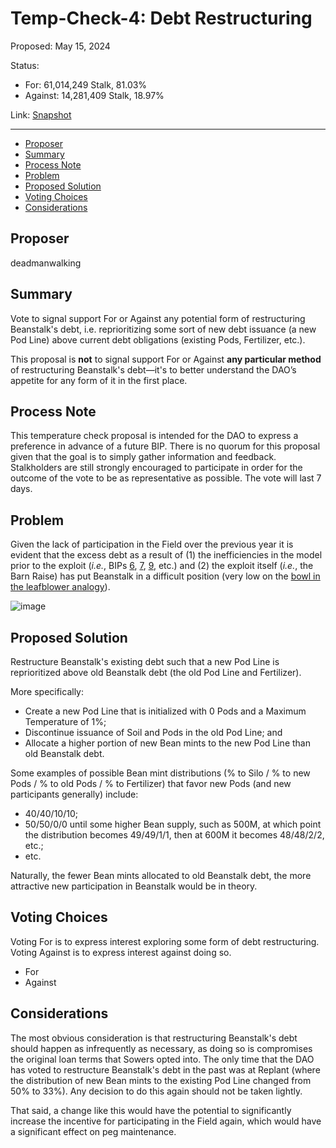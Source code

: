 # Temp-Check-4: Debt Restructuring

Proposed: May 15, 2024

Status:

* For: 61,014,249 Stalk, 81.03%
* Against: 14,281,409 Stalk, 18.97%

Link: [Snapshot](https://snapshot.org/#/beanstalkfarms.eth/proposal/0xc716cb01aeecc01ea4127ace7219e7efe644e8173d228c6b6ff9331c4d373222)

---

- [Proposer](#proposer)
- [Summary](#summary)
- [Process Note](#process-note)
- [Problem](#problem)
- [Proposed Solution](#proposed-solution)
- [Voting Choices](#voting-choices)
- [Considerations](#considerations)

## Proposer

deadmanwalking

## Summary

Vote to signal support For or Against any potential form of restructuring Beanstalk's debt, i.e. reprioritizing some sort of new debt issuance (a new Pod Line) above current debt obligations (existing Pods, Fertilizer, etc.). 

This proposal is **not** to signal support For or Against **any particular method** of restructuring Beanstalk's debt—it's to better understand the DAO’s appetite for any form of it in the first place.

## Process Note

This temperature check proposal is intended for the DAO to express a preference in advance of a future BIP. There is no quorum for this proposal given that the goal is to simply gather information and feedback. Stalkholders are still strongly encouraged to participate in order for the outcome of the vote to be as representative as possible. The vote will last 7 days.

## Problem

Given the lack of participation in the Field over the previous year it is evident that the excess debt as a result of (1) the inefficiencies in the model prior to the exploit (*i.e.*, BIPs [6](https://arweave.net/31Mo38aJmBIMxH47fS3YKOK97wuHxrbsev7x7lUBDfc), [7](https://arweave.net/ixYmHgocGz9idIlswTqvbZAjWh8OibGL--D1mgojlwg), [9](https://arweave.net/bvq3Hyql5eBesBZGSy5GGdiz0bkkk2dxXIpcO2MiusM), etc.) and (2) the exploit itself (*i.e.*, the Barn Raise) has put Beanstalk in a difficult position (very low on the [bowl in the leafblower analogy](https://arweave.net/uNJrUD3bxDOlpZZrQXvvvjFP2T7msIIHsbR3xuBUkJA)).

![image](https://arweave.net/9fP6tzxciGCwUyE29IpREUgI-3sT99G0Se5edSmeUig)

## Proposed Solution

Restructure Beanstalk's existing debt such that a new Pod Line is reprioritized above old Beanstalk debt (the old Pod Line and Fertilizer). 

More specifically:

* Create a new Pod Line that is initialized with 0 Pods and a Maximum Temperature of 1%;
* Discontinue issuance of Soil and Pods in the old Pod Line; and
* Allocate a higher portion of new Bean mints to the new Pod Line than old Beanstalk debt.

Some examples of possible Bean mint distributions (% to Silo / % to new Pods / % to old Pods / % to Fertilizer) that favor new Pods (and new participants generally) include:
* 40/40/10/10;
* 50/50/0/0 until some higher Bean supply, such as 500M, at which point the distribution becomes 49/49/1/1, then at 600M it becomes 48/48/2/2, etc.;
* etc.

Naturally, the fewer Bean mints allocated to old Beanstalk debt, the more attractive new participation in Beanstalk would be in theory.

## Voting Choices

Voting For is to express interest exploring some form of debt restructuring. Voting Against is to express interest against doing so.

* For
* Against

## Considerations

The most obvious consideration is that restructuring Beanstalk's debt should happen as infrequently as necessary, as doing so is compromises the original loan terms that Sowers opted into. The only time that the DAO has voted to restructure Beanstalk's debt in the past was at Replant (where the distribution of new Bean mints to the existing Pod Line changed from 50% to 33%). Any decision to do this again should not be taken lightly.

That said, a change like this would have the potential to significantly increase the incentive for participating in the Field again, which would have a significant effect on peg maintenance.
